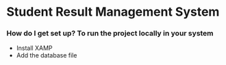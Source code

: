 # Student Result Management System


### How do I get set up? To run the project locally in your system ###

* Install XAMP
* Add the database file 






